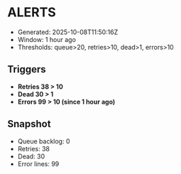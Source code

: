 # ALERTS

- Generated: 2025-10-08T11:50:16Z
- Window: 1 hour ago
- Thresholds: queue>20, retries>10, dead>1, errors>10

## Triggers
- **Retries 38 > 10**
- **Dead 30 > 1**
- **Errors 99 > 10 (since 1 hour ago)**

## Snapshot
- Queue backlog: 0
- Retries: 38
- Dead: 30
- Error lines: 99
